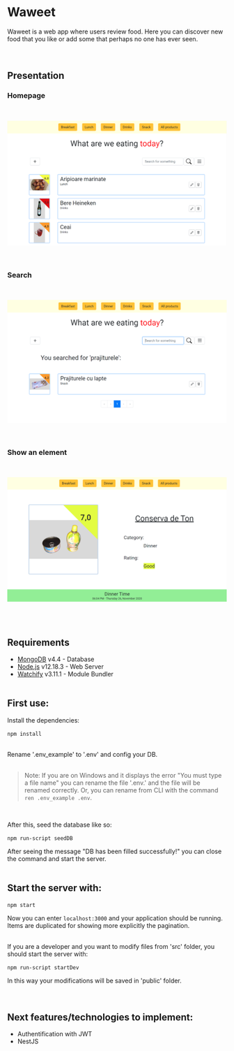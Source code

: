 # Waweet
Waweet is a web app where users review food. Here you can discover new food that you like or add some that perhaps no one has ever seen.
<br/><br/><br/>

## Presentation

### Homepage

<br/>

![Homepage](./public/images/presentation/Homepage.png?raw=true)

<br/>

### Search

<br/>

![Search](./public/images/presentation/Search.png?raw=true)

<br/>

### Show an element

<br/>

![Show an element](./public/images/presentation/Show%20element.png?raw=true)

<br/><br/>

## Requirements
- [MongoDB](https://www.mongodb.com/) v4.4 - Database
- [Node.js](https://nodejs.org/en/) v12.18.3 - Web Server
- [Watchify](https://www.npmjs.com/package/watchify) v3.11.1 - Module Bundler
<br/><br/>

## First use:
Install the dependencies:
```
npm install
```
<br/>
Rename '.env_example' to '.env' and config your DB.
<br/><br/>

> Note: If you are on Windows and it displays the error "You must type a file name" you can rename the file '.env.' and the file will be renamed correctly. Or, you can rename from CLI with the command `ren .env_example .env`.

<br/>

After this, seed the database like so:
```
npm run-script seedDB
```

After seeing the message \"DB has been filled successfully!\" you can close the command and start the server.
<br/><br/>

## Start the server with:
```
npm start
```

Now you can enter `localhost:3000` and your application should be running. Items are duplicated for showing more explicitly the pagination.
<br/><br/>

If you are a developer and you want to modify files from 'src' folder, you should start the server with:
```
npm run-script startDev
```
In this way your modifications will be saved in 'public' folder.
<br/><br/><br/>

## Next features/technologies to implement:
- Authentification with JWT
- NestJS
